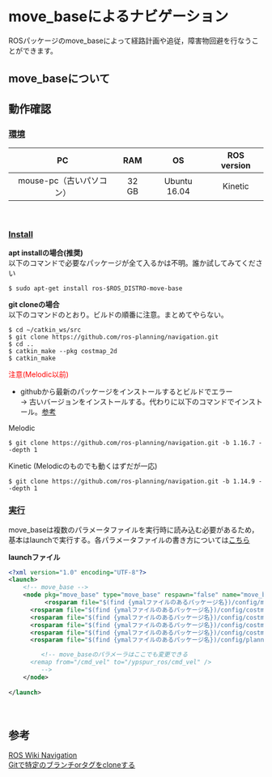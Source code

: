 # move_baseによるナビゲーション
ROSパッケージのmove_baseによって経路計画や追従，障害物回避を行なうことができます。 

## move_baseについて

## 動作確認
### <u>環境</u>
| PC | RAM | OS | ROS version |
|:-:|:-:|:-:|:-:|
| mouse-pc（古いパソコン） | 32 GB | Ubuntu 16.04 | Kinetic |

<br>

### <u>Install</u>
**apt installの場合(推奨)**  
以下のコマンドで必要なパッケージが全て入るかは不明。誰か試してみてください
```  
$ sudo apt-get install ros-$ROS_DISTRO-move-base
```  
**git cloneの場合**  
以下のコマンドのとおり。ビルドの順番に注意。まとめてやらない。
```
$ cd ~/catkin_ws/src
$ git clone https://github.com/ros-planning/navigation.git
$ cd ..
$ catkin_make --pkg costmap_2d
$ catkin_make
```
<span style="color:red;">注意(Melodic以前)</span>
- githubから最新のパッケージをインストールするとビルドでエラー  
→ 古いバージョンをインストールする。代わりに以下のコマンドでインストール。[参考](https://qiita.com/iaoiui/items/fc318fa75cce3227b638)  

Melodic
```
$ git clone https://github.com/ros-planning/navigation.git -b 1.16.7 --depth 1 
```
Kinetic (Melodicのものでも動くはずだが一応)
```
$ git clone https://github.com/ros-planning/navigation.git -b 1.14.9 --depth 1 
```

### <u>実行</u>
move_baseは複数のパラメータファイルを実行時に読み込む必要があるため，基本はlaunchで実行する。各パラメータファイルの書き方については[こちら](./param_file.md)

**launchファイル**
```XML
<?xml version="1.0" encoding="UTF-8"?>
<launch>
    <!-- move_base -->
    <node pkg="move_base" type="move_base" respawn="false" name="move_base" output="screen">
          <rosparam file="$(find {ymalファイルのあるパッケージ名})/config/move_base.yaml" command="load" />
	  <rosparam file="$(find {ymalファイルのあるパッケージ名})/config/costmap_common.yaml" command="load" ns="global_costmap" />
	  <rosparam file="$(find {ymalファイルのあるパッケージ名})/config/costmap_common.yaml" command="load" ns="local_costmap" />
	  <rosparam file="$(find {ymalファイルのあるパッケージ名})/config/costmap_local.yaml" command="load" />
	  <rosparam file="$(find {ymalファイルのあるパッケージ名})/config/costmap_global.yaml" command="load" />
	  <rosparam file="$(find {ymalファイルのあるパッケージ名})/config/planner.yaml" command="load" />

         <!-- move_baseのパラメーラはここでも変更できる
	  <remap from="/cmd_vel" to="/ypspur_ros/cmd_vel" />
         -->
    </node>
 
</launch>
```
<br>

## 参考
[ROS Wiki Navigation](http://wiki.ros.org/navigation?distro=melodic)  
[Gitで特定のブランチorタグをcloneする](https://qiita.com/iaoiui/items/fc318fa75cce3227b638)
